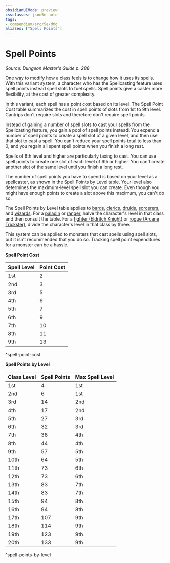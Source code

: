 ```yaml
---
obsidianUIMode: preview
cssclasses: json5e-note
tags:
- compendium/src/5e/dmg
aliases: ["Spell Points"]
---
```

# Spell Points
*Source: Dungeon Master's Guide p. 288* 

One way to modify how a class feels is to change how it uses its spells. With this variant system, a character who has the Spellcasting feature uses spell points instead spell slots to fuel spells. Spell points give a caster more flexibility, at the cost of greater complexity.

In this variant, each spell has a point cost based on its level. The Spell Point Cost table summarizes the cost in spell points of slots from 1st to 9th level. Cantrips don't require slots and therefore don't require spell points.

Instead of gaining a number of spell slots to cast your spells from the Spellcasting feature, you gain a pool of spell points instead. You expend a number of spell points to create a spell slot of a given level, and then use that slot to cast a spell. You can't reduce your spell points total to less than 0, and you regain all spent spell points when you finish a long rest.

Spells of 6th level and higher are particularly taxing to cast. You can use spell points to create one slot of each level of 6th or higher. You can't create another slot of the same level until you finish a long rest.

The number of spell points you have to spend is based on your level as a spellcaster, as shown in the Spell Points by Level table. Your level also determines the maximum-level spell slot you can create. Even though you might have enough points to create a slot above this maximum, you can't do so.

The Spell Points by Level table applies to [bards](../../5e-compendium/classes/bard.md#), [clerics](../../5e-compendium/classes/cleric.md#), [druids](../../5e-compendium/classes/druid.md#), [sorcerers](../../5e-compendium/classes/sorcerer.md#), and [wizards](../../5e-compendium/classes/wizard.md#). For a [paladin](../../5e-compendium/classes/paladin.md#) or [ranger](../../5e-compendium/classes/ranger.md#), halve the character's level in that class and then consult the table. For a [fighter (Eldritch Knight)](../../5e-compendium/classes/fighter-eldritch-knight.md#) or [rogue (Arcane Trickster)](../../5e-compendium/classes/rogue-arcane-trickster.md#), divide the character's level in that class by three.

This system can be applied to monsters that cast spells using spell slots, but it isn't recommended that you do so. Tracking spell point expenditures for a monster can be a hassle.

**Spell Point Cost**

| Spell Level | Point Cost |
|-------------|------------|
| 1st | 2 |
| 2nd | 3 |
| 3rd | 5 |
| 4th | 6 |
| 5th | 7 |
| 6th | 9 |
| 7th | 10 |
| 8th | 11 |
| 9th | 13 |
^spell-point-cost

**Spell Points by Level**

| Class Level | Spell Points | Max Spell Level |
|-------------|--------------|-----------------|
| 1st | 4 | 1st |
| 2nd | 6 | 1st |
| 3rd | 14 | 2nd |
| 4th | 17 | 2nd |
| 5th | 27 | 3rd |
| 6th | 32 | 3rd |
| 7th | 38 | 4th |
| 8th | 44 | 4th |
| 9th | 57 | 5th |
| 10th | 64 | 5th |
| 11th | 73 | 6th |
| 12th | 73 | 6th |
| 13th | 83 | 7th |
| 14th | 83 | 7th |
| 15th | 94 | 8th |
| 16th | 94 | 8th |
| 17th | 107 | 9th |
| 18th | 114 | 9th |
| 19th | 123 | 9th |
| 20th | 133 | 9th |
^spell-points-by-level